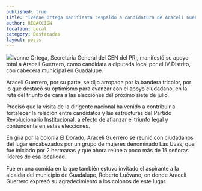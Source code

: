 ```yaml
---
published: true
title: "Ivenne Ortega manifiesta respaldo a candidatura de Araceli Guerrero "
author: REDACCION
location: Local
category: Destacadas
layout: posts
---
```


![](http://i.imgur.com/VgTfbbrm.jpg)Ivonne Ortega, Secretaria General del CEN del PRI, manifestó su apoyo total a Araceli Guerrero, como candidata a diputada local por el IV Distrito, con cabecera municipal en Guadalupe.

Araceli Guerrero, por su parte, se dijo arropada por la bandera tricolor, por lo que destacó su optimismo para avanzar con el apoyo ciudadano,  en la ruta del triunfo de cara a las elecciones del próximo siete de julio.

Precisó que la visita de la dirigente nacional ha venido a contribuir a fortalecer la relación entre candidatos y las estructuras del Partido Revolucionario Institucional, a efecto de afianzar el triunfo legal y contundente en estas elecciones.

En gira por la colonia El Dorado, Araceli Guerrero se reunió con ciudadanos del lugar encabezados por un grupo de mujeres denominado Las Uvas, que fue iniciado por 2 hermanas y que ahora reúne a poco más de 15 señoras líderes de esa localidad.

Fue en una comida en la que también estuvo invitado el aspirante a la alcaldía del municipio de Guadalupe, Roberto Luévano, en donde  Araceli Guerrero expresó su agradecimiento a los colonos de este lugar.

